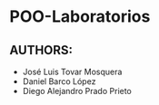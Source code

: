 # POO-Laboratorios

## AUTHORS:
* José Luis Tovar Mosquera
* Daniel Barco López 
* Diego Alejandro Prado Prieto

